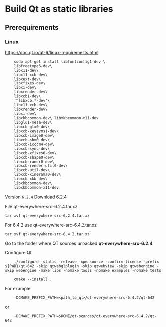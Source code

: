 # Build Qt as static libraries

## Prerequirements


### Linux

https://doc.qt.io/qt-6/linux-requirements.html


        sudo apt-get install libfontconfig1-dev \
        libfreetype6-dev\
        libx11-dev\
        libx11-xcb-dev\
        libxext-dev\
        libxfixes-dev\
        libxi-dev\
        libxrender-dev\
        libxcb1-dev\
        '^libxcb.*-dev'\
        libx11-xcb-dev\
        libxrender-dev\
        libxi-dev\
        libxkbcommon-dev\ libxkbcommon-x11-dev
        libglu1-mesa-dev\
        libxcb-glx0-dev\
        libxcb-keysyms1-dev\
        libxcb-image0-dev\
        libxcb-shm0-dev\
        libxcb-icccm4-dev\
        libxcb-sync-dev\
        libxcb-xfixes0-dev\
        libxcb-shape0-dev\
        libxcb-randr0-dev\
        libxcb-render-util0-dev\
        libxcb-util-dev\
        libxcb-xinerama0-dev\
        libxcb-xkb-dev\
        libxkbcommon-dev\
        libxkbcommon-x11-dev

Version `6.2.4` [Download 6.2.4](https://download.qt.io/official_releases/qt/6.2/6.2.4/single/)

File qt-everywhere-src-6.2.4.tar.xz

    tar xvf qt-everywhere-src-6.2.4.tar.xz

For 6.4.2 use qt-everywhere-src-6.4.2.tar.xz

    tar xvf qt-everywhere-src-6.4.2.tar.xz


Go to the folder where QT sources unpacked **qt-everywhere-src-6.2.4**


Configure Qt
    
        ./configure -static -release -opensource -confirm-license -prefix ${PWD}/qt-642 -skip qtwebglplugin -skip qtwebview -skip qtwebengine -skip webengine -make libs -nomake tools -nomake examples -nomake tests

        cmake --install .


For example

        -DCMAKE_PREFIX_PATH=<path_to_qt>/qt-everywhere-src-6.4.2/qt-642

or

        -DCMAKE_PREFIX_PATH=$HOME/qt-sources/qt-everywhere-src-6.4.2/qt-642

